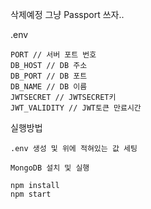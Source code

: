 삭제예정 
그냥 Passport 쓰자..

.env
```
PORT // 서버 포트 번호
DB_HOST // DB 주소
DB_PORT // DB 포트
DB_NAME // DB 이름
JWTSECRET // JWTSECRET키
JWT_VALIDITY // JWT토큰 만료시간
```

실행방법
```
.env 생성 및 위에 적혀있는 값 세팅

MongoDB 설치 및 실행

npm install
npm start
```
